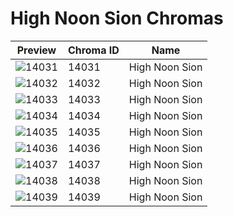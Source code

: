 # High Noon Sion Chromas

| Preview | Chroma ID | Name |
|---------|-----------|------|
| ![14031](https://raw.communitydragon.org/latest/plugins/rcp-be-lol-game-data/global/default/v1/champion-chroma-images/14/14031.png) | 14031 | High Noon Sion |
| ![14032](https://raw.communitydragon.org/latest/plugins/rcp-be-lol-game-data/global/default/v1/champion-chroma-images/14/14032.png) | 14032 | High Noon Sion |
| ![14033](https://raw.communitydragon.org/latest/plugins/rcp-be-lol-game-data/global/default/v1/champion-chroma-images/14/14033.png) | 14033 | High Noon Sion |
| ![14034](https://raw.communitydragon.org/latest/plugins/rcp-be-lol-game-data/global/default/v1/champion-chroma-images/14/14034.png) | 14034 | High Noon Sion |
| ![14035](https://raw.communitydragon.org/latest/plugins/rcp-be-lol-game-data/global/default/v1/champion-chroma-images/14/14035.png) | 14035 | High Noon Sion |
| ![14036](https://raw.communitydragon.org/latest/plugins/rcp-be-lol-game-data/global/default/v1/champion-chroma-images/14/14036.png) | 14036 | High Noon Sion |
| ![14037](https://raw.communitydragon.org/latest/plugins/rcp-be-lol-game-data/global/default/v1/champion-chroma-images/14/14037.png) | 14037 | High Noon Sion |
| ![14038](https://raw.communitydragon.org/latest/plugins/rcp-be-lol-game-data/global/default/v1/champion-chroma-images/14/14038.png) | 14038 | High Noon Sion |
| ![14039](https://raw.communitydragon.org/latest/plugins/rcp-be-lol-game-data/global/default/v1/champion-chroma-images/14/14039.png) | 14039 | High Noon Sion |